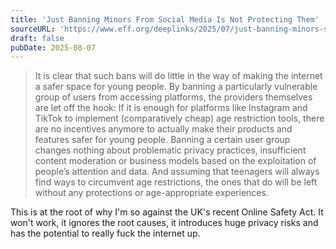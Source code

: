 ```yaml
---
title: 'Just Banning Minors From Social Media Is Not Protecting Them'
sourceURL: 'https://www.eff.org/deeplinks/2025/07/just-banning-minors-social-media-not-protecting-them'
draft: false
pubDate: 2025-08-07
---
```


> It is clear that such bans will do little in the way of making the internet a safer space for young people. By banning a particularly vulnerable group of users from accessing platforms, the providers themselves are let off the hook: If it is enough for platforms like Instagram and TikTok to implement (comparatively cheap) age restriction tools, there are no incentives anymore to actually make their products and features safer for young people. Banning a certain user group changes nothing about problematic privacy practices, insufficient content moderation or business models based on the exploitation of people’s attention and data. And assuming that teenagers will always find ways to circumvent age restrictions, the ones that do will be left without any protections or age-appropriate experiences.

This is at the root of why I'm so against the UK's recent Online Safety Act. It won't work, it ignores the root causes, it introduces huge privacy risks and has the potential to really fuck the internet up.
